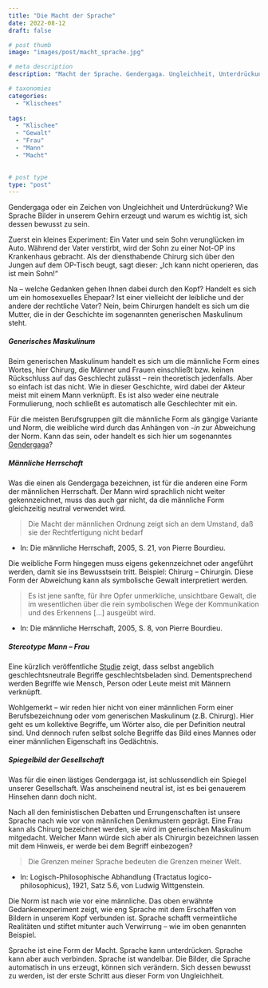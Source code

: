 ```yaml
---
title: "Die Macht der Sprache"
date: 2022-08-12
draft: false

# post thumb
image: "images/post/macht_sprache.jpg"

# meta description
description: "Macht der Sprache. Gendergaga. Ungleichheit, Unterdrückung. Generisches Maskulinum. Stereotype. Männliche Herrschaft. Symbolische Gewalt. Pierre Bourdieu. Ludwig Wittgenstein."

# taxonomies
categories:
  - "Klischees"
 
tags:
  - "Klischee"
  - "Gewalt"
  - "Frau"
  - "Mann"
  - "Macht"
  

# post type
type: "post"
---
```


Gendergaga oder ein Zeichen von Ungleichheit und Unterdrückung? Wie Sprache Bilder in unserem Gehirn erzeugt und warum es wichtig ist, sich dessen bewusst zu sein.

Zuerst ein kleines Experiment: Ein Vater und sein Sohn verunglücken im Auto. Während der Vater verstirbt, wird der Sohn zu einer Not-OP ins Krankenhaus gebracht. Als der diensthabende Chirurg sich über den Jungen auf dem OP-Tisch beugt, sagt dieser: „Ich kann nicht operieren, das ist mein Sohn!“ 

Na – welche Gedanken gehen Ihnen dabei durch den Kopf? Handelt es sich um ein homosexuelles Ehepaar? Ist einer vielleicht der leibliche und der andere der rechtliche Vater? Nein, beim Chirurgen handelt es sich um die Mutter, die in der Geschichte im sogenannten generischen Maskulinum steht. 

##### Generisches Maskulinum

Beim generischen Maskulinum handelt es sich um die männliche Form eines Wortes, hier Chirurg, die Männer und Frauen einschließt bzw. keinen Rückschluss auf das Geschlecht zulässt – rein theoretisch jedenfalls. Aber so einfach ist das nicht. Wie in dieser Geschichte, wird dabei der Akteur meist mit einem Mann verknüpft. Es ist also weder eine neutrale Formulierung, noch schließt es automatisch alle Geschlechter mit ein.

Für die meisten Berufsgruppen gilt die männliche Form als gängige Variante und Norm, die weibliche wird durch das Anhängen von *-in* zur Abweichung der Norm. Kann das sein, oder handelt es sich hier um sogenanntes [Gendergaga](https://www.zeit.de/kultur/2015-03/gender-feminismus-birgit-kelle-kommentar?page=4#comments)?

##### Männliche Herrschaft

Was die einen als Gendergaga bezeichnen, ist für die anderen eine Form der männlichen Herrschaft. Der Mann wird sprachlich nicht weiter gekennzeichnet, muss das auch gar nicht, da die männliche Form gleichzeitig neutral verwendet wird.

>Die Macht der männlichen Ordnung zeigt sich an dem Umstand, daß sie der Rechtfertigung nicht bedarf

- In: Die männliche Herrschaft, 2005, S. 21, von Pierre Bourdieu.

Die weibliche Form hingegen muss eigens gekennzeichnet oder angeführt werden, damit sie ins Bewusstsein tritt. Beispiel: Chirurg – Chirurgin. Diese Form der Abweichung kann als symbolische Gewalt interpretiert werden.

>Es ist jene sanfte, für ihre Opfer unmerkliche, unsichtbare Gewalt, die im wesentlichen über die rein symbolischen Wege der Kommunikation und des Erkennens […] ausgeübt wird.

- In: Die männliche Herrschaft, 2005, S. 8, von Pierre Bourdieu.

##### Stereotype Mann – Frau

Eine kürzlich veröffentliche [Studie](https://www.science.org/doi/10.1126/sciadv.abm2463) zeigt, dass selbst angeblich geschlechtsneutrale Begriffe geschlechtsbeladen sind. Dementsprechend werden Begriffe wie Mensch, Person oder Leute meist mit Männern verknüpft. 

Wohlgemerkt – wir reden hier nicht von einer männlichen Form einer Berufsbezeichnung oder vom generischen Maskulinum (z.B. Chirurg). Hier geht es um kollektive Begriffe, um Wörter also, die per Definition neutral sind. Und dennoch rufen selbst solche Begriffe das Bild eines Mannes oder einer männlichen Eigenschaft ins Gedächtnis.

##### Spiegelbild der Gesellschaft

Was für die einen lästiges Gendergaga ist, ist schlussendlich ein Spiegel unserer Gesellschaft. Was anscheinend neutral ist, ist es bei genauerem Hinsehen dann doch nicht. 

Nach all den feministischen Debatten und Errungenschaften ist unsere Sprache nach wie vor von männlichen Denkmustern geprägt. Eine Frau kann als Chirurg bezeichnet werden, sie wird im generischen Maskulinum mitgedacht. Welcher Mann würde sich aber als Chirurgin bezeichnen lassen mit dem Hinweis, er werde bei dem Begriff einbezogen?

>Die Grenzen meiner Sprache bedeuten die Grenzen meiner Welt. 

- In: Logisch-Philosophische Abhandlung (Tractatus logico-philosophicus), 1921, Satz 5.6, von Ludwig Wittgenstein.

Die Norm ist nach wie vor eine männliche. Das oben erwähnte Gedankenexperiment zeigt, wie eng Sprache mit dem Erschaffen von Bildern in unserem Kopf verbunden ist. Sprache schafft vermeintliche Realitäten und stiftet mitunter auch Verwirrung – wie im oben genannten Beispiel.

Sprache ist eine Form der Macht. Sprache kann unterdrücken. Sprache kann aber auch verbinden. Sprache ist wandelbar. Die Bilder, die Sprache automatisch in uns erzeugt, können sich verändern. Sich dessen bewusst zu werden, ist der erste Schritt aus dieser Form von Ungleichheit.
